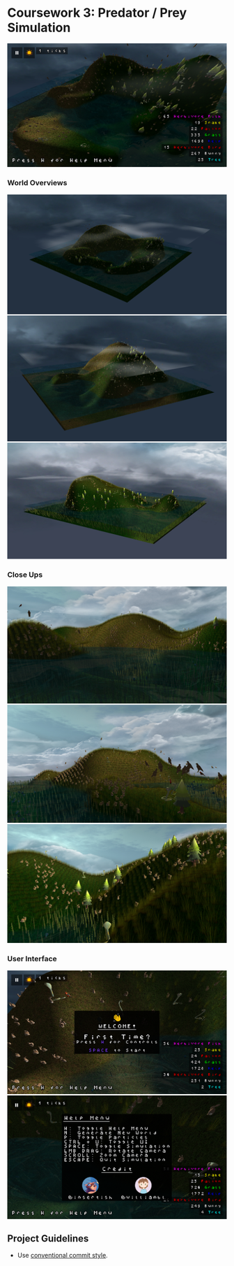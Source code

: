 # Coursework 3: Predator / Prey Simulation

![](screenshot.png)

### World Overviews

![](screenshots/world1.jpg)
![](screenshots/world2.jpg)
![](screenshots/world3.jpg)

### Close Ups

![](screenshots/close1.jpg)
![](screenshots/close2.jpg)
![](screenshots/close3.jpg)

### User Interface

![](screenshots/ui-welcome.png)
![](screenshots/ui-help.png)

## Project Guidelines

- Use [conventional commit style](https://www.conventionalcommits.org/en/v1.0.0-beta.2/).
